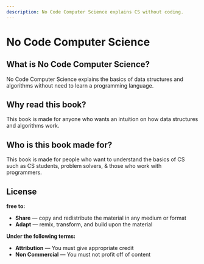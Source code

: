```yaml
---
description: No Code Computer Science explains CS without coding.
---
```


# No Code Computer Science

## What is No Code Computer Science?

No Code Computer Science explains the basics of data structures and algorithms without need to learn a programming language.  

## Why read this book?

This book is made for anyone who wants an intuition on how data structures and algorithms work.

## Who is this book made for?

This book is made for people who want to understand the basics of CS such as CS students, problem solvers, & those who work with programmers.

## License

**free to:**

* **Share** — copy and redistribute the material in any medium or format
* **Adapt** — remix, transform, and build upon the material

**Under the following terms:** 

* **Attribution** — You must give appropriate credit 
* **Non Commercial** — You must not profit off of content



